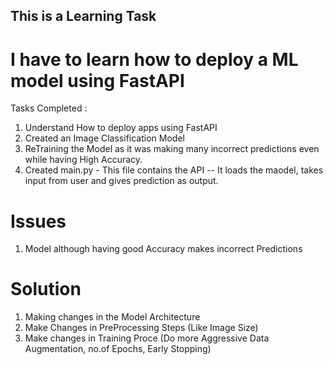 ## This is a Learning Task

# I have to learn how to deploy a ML model using FastAPI 

Tasks Completed :
1. Understand How to deploy apps using FastAPI
2. Created an Image Classification Model
3. ReTraining the Model as it was making many incorrect predictions even while having High Accuracy.
4. Created main.py - This file contains the API -- It loads the maodel, takes input from user and gives prediction as output.



# Issues
1. Model although having good Accuracy makes incorrect Predictions


# Solution
1. Making changes in the Model Architecture
2. Make Changes in PreProcessing Steps (Like Image Size)
3. Make changes in Training Proce (Do more Aggressive Data Augmentation, no.of Epochs, Early Stopping)